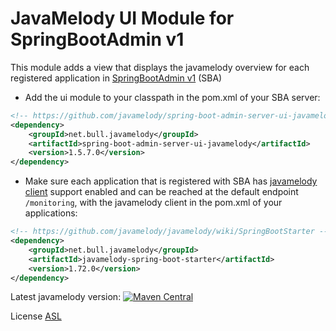 JavaMelody UI Module for SpringBootAdmin v1
=========================

This module adds a view that displays the javamelody overview for each
registered application in [SpringBootAdmin v1](http://codecentric.github.io/spring-boot-admin/1.5.7/) (SBA)

  * Add the ui module to your classpath in the pom.xml of your SBA server:
```xml
<!-- https://github.com/javamelody/spring-boot-admin-server-ui-javamelody -->
<dependency>
    <groupId>net.bull.javamelody</groupId>
    <artifactId>spring-boot-admin-server-ui-javamelody</artifactId>
    <version>1.5.7.0</version>
</dependency>
```

  * Make sure each application that is registered with SBA has [javamelody client](https://github.com/javamelody/javamelody/wiki/SpringBootStarter) support enabled and can be reached at the default endpoint `/monitoring`, with the javamelody client in the pom.xml of your applications:
```xml
<!-- https://github.com/javamelody/javamelody/wiki/SpringBootStarter -->
<dependency>
    <groupId>net.bull.javamelody</groupId>
    <artifactId>javamelody-spring-boot-starter</artifactId>
    <version>1.72.0</version>
</dependency>
```

Latest javamelody version: [![Maven Central](https://maven-badges.herokuapp.com/maven-central/net.bull.javamelody/javamelody-core/badge.svg)](https://maven-badges.herokuapp.com/maven-central/net.bull.javamelody/javamelody-core)

License [ASL](http://www.apache.org/licenses/LICENSE-2.0)

